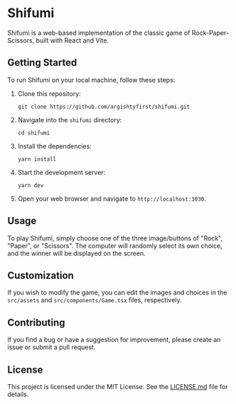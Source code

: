 # Shifumi

Shifumi is a web-based implementation of the classic game of Rock-Paper-Scissors, built with React and Vite.

## Getting Started

To run Shifumi on your local machine, follow these steps:

1. Clone this repository:

   `git clone https://github.com/argishtyfirst/shifumi.git`

2. Navigate into the `shifumi` directory:

   `cd shifumi`

3. Install the dependencies:

   `yarn install`

4. Start the development server:

   `yarn dev`

5. Open your web browser and navigate to `http://localhost:3030`.

## Usage

To play Shifumi, simply choose one of the three image/buttons of "Rock", "Paper", or "Scissors". The computer will randomly select its own choice, and the winner will be displayed on the screen.

## Customization

If you wish to modify the game, you can edit the images and choices in the `src/assets` and `src/components/Game.tsx` files, respectively.

## Contributing

If you find a bug or have a suggestion for improvement, please create an issue or submit a pull request.

## License

This project is licensed under the MIT License. See the [LICENSE.md](LICENSE.md) file for details.
